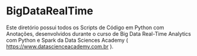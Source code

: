 # BigDataRealTime

Este diretório possui todos os Scripts de Código em Python com Anotações, desenvolvidos durante o curso de Big Data Real-Time Analytics com Python e Spark da Data Sciences Academy ( https://www.datascienceacademy.com.br ).